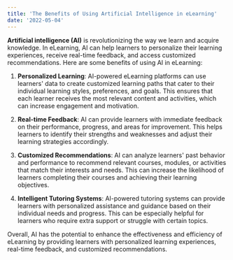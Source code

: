 ```yaml
---
title: 'The Benefits of Using Artificial Intelligence in eLearning'
date: '2022-05-04'
---
```


**Artificial intelligence (AI)** is revolutionizing the way we learn and acquire knowledge. In eLearning, AI can help learners to personalize their learning experiences, receive real-time feedback, and access customized recommendations. Here are some benefits of using AI in eLearning:

1. **Personalized Learning**: AI-powered eLearning platforms can use learners' data to create customized learning paths that cater to their individual learning styles, preferences, and goals. This ensures that each learner receives the most relevant content and activities, which can increase engagement and motivation.

2. **Real-time Feedback**: AI can provide learners with immediate feedback on their performance, progress, and areas for improvement. This helps learners to identify their strengths and weaknesses and adjust their learning strategies accordingly.

3. **Customized Recommendations**: AI can analyze learners' past behavior and performance to recommend relevant courses, modules, or activities that match their interests and needs. This can increase the likelihood of learners completing their courses and achieving their learning objectives.

4. **Intelligent Tutoring Systems**: AI-powered tutoring systems can provide learners with personalized assistance and guidance based on their individual needs and progress. This can be especially helpful for learners who require extra support or struggle with certain topics.

Overall, AI has the potential to enhance the effectiveness and efficiency of eLearning by providing learners with personalized learning experiences, real-time feedback, and customized recommendations.
